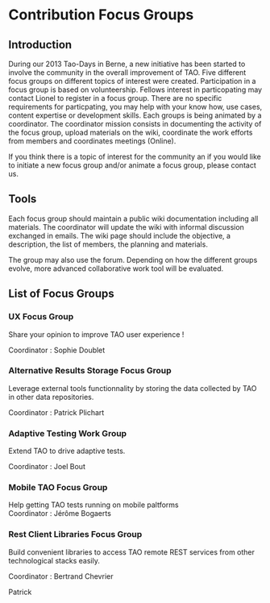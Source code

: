 <!--
created_at: '2013-10-15 10:02:34'
updated_at: '2013-10-28 14:14:20'
authors:
    - 'Joel Bout'
contributors:
    - 'Patrick Plichart'
tags:
    - Wiki
-->

Contribution Focus Groups
=========================

Introduction
------------

During our 2013 Tao-Days in Berne, a new initiative has been started to involve the community in the overall improvement of TAO. Five different focus groups on different topics of interest were created. Participation in a focus group is based on volunteership. Fellows interest in particopating may contact Lionel to register in a focus group. There are no specific requirements for particpating, you may help with your know how, use cases, content expertise or development skills. Each groups is being animated by a coordinator. The coordinator mission consists in documenting the activity of the focus group, upload materials on the wiki, coordinate the work efforts from members and coordinates meetings (Online).

If you think there is a topic of interest for the community an if you would like to initiate a new focus group and/or animate a focus group, please contact us.

Tools
-----

Each focus group should maintain a public wiki documentation including all materials. The coordinator will update the wiki with informal discussion exchanged in emails. The wiki page should include the objective, a description, the list of members, the planning and materials.

The group may also use the forum. Depending on how the different groups evolve, more advanced collaborative work tool will be evaluated.

List of Focus Groups
--------------------

### UX Focus Group<br/>

Share your opinion to improve TAO user experience !<br/>

Coordinator : Sophie Doublet

### Alternative Results Storage Focus Group<br/>

Leverage external tools functionnality by storing the data collected by TAO in other data repositories.<br/>

Coordinator : Patrick Plichart

### Adaptive Testing Work Group<br/>

Extend TAO to drive adaptive tests.<br/>

Coordinator : Joel Bout

### Mobile TAO Focus Group<br/>

Help getting TAO tests running on mobile paltforms\
Coordinator : Jérôme Bogaerts

### Rest Client Libraries Focus Group<br/>

Build convenient libraries to access TAO remote REST services from other technological stacks easily.<br/>

Coordinator : Bertrand Chevrier

Patrick



